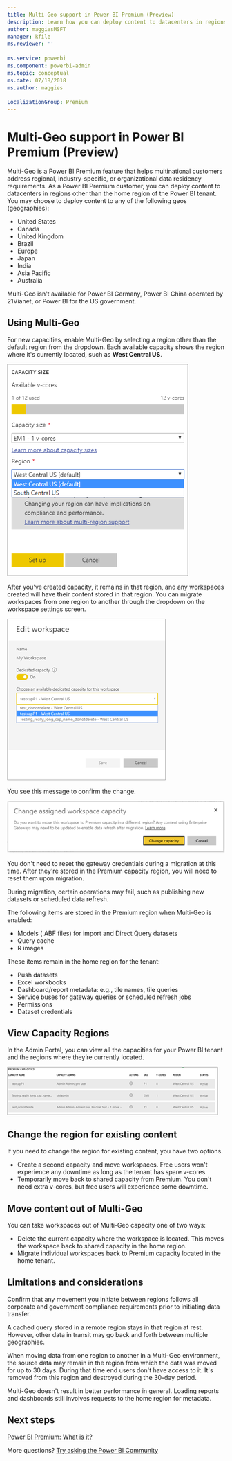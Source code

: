 ```yaml
---
title: Multi-Geo support in Power BI Premium (Preview)
description: Learn how you can deploy content to datacenters in regions other than the home region of the Power BI tenant.  
author: maggiesMSFT
manager: kfile
ms.reviewer: ''

ms.service: powerbi
ms.component: powerbi-admin
ms.topic: conceptual
ms.date: 07/18/2018
ms.author: maggies

LocalizationGroup: Premium
---
```

# Multi-Geo support in Power BI Premium (Preview)
Multi-Geo is a Power BI Premium feature that helps multinational customers address regional, industry-specific, or organizational data residency requirements. As a Power BI Premium customer, you can deploy content to datacenters in regions other than the home region of the Power BI tenant. You may choose to deploy content to any of the following geos (geographies):

- United States 
- Canada 
- United Kingdom 
- Brazil 
- Europe 
- Japan 
- India 
- Asia Pacific 
- Australia 

Multi-Geo isn't available for Power BI Germany, Power BI China operated by 21Vianet, or Power BI for the US government.

## Using Multi-Geo

For new capacities, enable Multi-Geo by selecting a region other than the default region from the dropdown.  Each available capacity shows the region where it's currently located, such as **West Central US**.

![Capacity size: select a region. Power BI Multi-Geo](media/service-admin-premium-multi-geo/power-bi-multi-geo-capacity-size.png)
  
After you've created capacity, it remains in that region, and any workspaces created will have their content stored in that region. You can migrate workspaces from one region to another through the dropdown on the workspace settings screen.

![Edit workspace: Choose an available capacity. Power BI Multi-Geo](media/service-admin-premium-multi-geo/power-bi-multi-geo-edit-workspace.png)

You see this message to confirm the change. 

![Change assigned workspace confirmation](media/service-admin-premium-multi-geo/power-bi-multi-geo-change-assigned-workspace-capacity.png)

You don't need to reset the gateway credentials during a migration at this time.  After they're stored in the Premium capacity region, you will need to reset them upon migration.
   
During migration, certain operations may fail, such as publishing new datasets or scheduled data refresh.  

The following items are stored in the Premium region when Multi-Geo is enabled:
 
- Models (.ABF files) for import and Direct Query datasets
- Query cache
- R images

These items remain in the home region for the tenant:

- Push datasets
- Excel workbooks
- Dashboard/report metadata: e.g., tile names, tile queries
- Service buses for gateway queries or scheduled refresh jobs
- Permissions
- Dataset credentials
 
## View Capacity Regions

In the Admin Portal, you can view all the capacities for your Power BI tenant and the regions where they’re currently located.

![View premium capacities](media/service-admin-premium-multi-geo/power-bi-multi-geo-premium-capacities.png) 

## Change the region for existing content

If you need to change the region for existing content, you have two options.

- Create a second capacity and move workspaces. Free users won't experience any downtime as long as the tenant has spare v-cores.
- Temporarily move back to shared capacity from Premium. You don't need extra v-cores, but free users will experience some downtime.


## Move content out of Multi-Geo  

You can take workspaces out of Multi-Geo capacity one of two ways:

- Delete the current capacity where the workspace is located.  This moves the workspace back to shared capacity in the home region.
- Migrate individual workspaces back to Premium capacity located in the home tenant.

## Limitations and considerations

Confirm that any movement you initiate between regions follows all corporate and government compliance requirements prior to initiating data transfer.

A cached query stored in a remote region stays in that region at rest. However, other data in transit may go back and forth between multiple geographies. 

When moving data from one region to another in a Multi-Geo environment, the source data may remain in the region from which the data was moved for up to 30 days. During that time end users don't have access to it. It's removed from this region and destroyed during the 30-day period.

Multi-Geo doesn't result in better performance in general. Loading reports and dashboards still involves requests to the home region for metadata.

## Next steps

[Power BI Premium: What is it?](service-premium.md)

More questions? [Try asking the Power BI Community](http://community.powerbi.com/)
